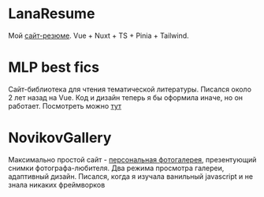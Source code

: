 # LanaResume
Мой <a href="https://dev-lana.ru/">сайт-резюме</a>. Vue + Nuxt + TS + Pinia + Tailwind.

# MLP best fics
Сайт-библиотека для чтения тематической литературы. Писался около 2 лет назад на Vue. Код и дизайн теперь я бы оформила иначе, но он работает. Посмотреть можно <a href="https://mlp-fics.dev-lana.ru/">тут</a>

# NovikovGallery
Максимально простой сайт - <a href="https://lanaelf.github.io/NovikovGallery/">персональная фотогалерея</a>, презентующий снимки фотографа-любителя. Два режима просмотра галереи, адаптивный дизайн. Писался, когда я изучала ванильный javascript и не знала никаких фреймворков
